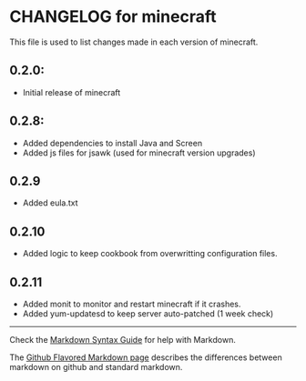 # CHANGELOG for minecraft

This file is used to list changes made in each version of minecraft.

## 0.2.0:

* Initial release of minecraft

## 0.2.8:

* Added dependencies to install Java and Screen
* Added js files for jsawk (used for minecraft version upgrades)

## 0.2.9

* Added eula.txt 

## 0.2.10

* Added logic to keep cookbook from overwritting configuration files.

## 0.2.11

* Added monit to monitor and restart minecraft if it crashes.
* Added yum-updatesd to keep server auto-patched (1 week check)

- - - 
Check the [Markdown Syntax Guide](http://daringfireball.net/projects/markdown/syntax) for help with Markdown.

The [Github Flavored Markdown page](http://github.github.com/github-flavored-markdown/) describes the differences between markdown on github and standard markdown.
